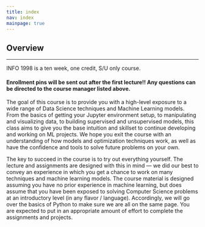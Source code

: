 ```yaml
---
title: index
nav: index
mainpage: true
---
```


## Overview
----------------------------------------------------------------------------------------
INFO 1998 is a ten week, one credit, S/U only course. 

#### Enrollment pins will be sent out after the first lecture!! Any questions can be directed to the course manager listed above.

The goal of this course is to provide you with a high-level exposure to a wide range of Data Science techniques and Machine Learning models. From the basics of getting your Jupyter environment setup, to manipulating and visualizing data, to building supervised and unsupervised models, this class aims to give you the base intuition and skillset to continue developing and working on ML projects. We hope you exit the course with an understanding of how models and optimization techniques work, as well as have the confidence and tools to solve future problems on your own.

The key to succeed in the course is to try out everything yourself. The lecture and assignments are designed with this in mind — we did our best to convey an experience in which you get a chance to work on many techniques and machine learning models. The course material is designed assuming you have no prior experience in machine learning, but does assume that you have been exposed to solving Computer Science problems at an introductory level (in any flavor / language). Accordingly, we will go over the basics of Python to make sure we are all on the same page. You are expected to put in an appropriate amount of effort to complete the assignments and projects.
